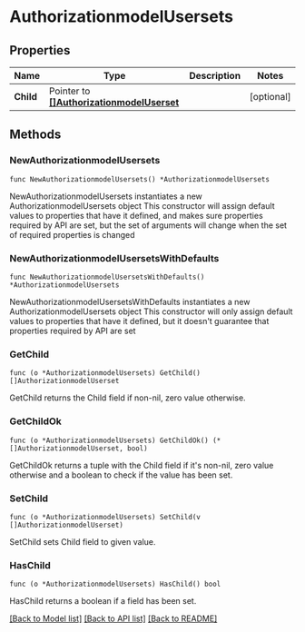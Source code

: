 # AuthorizationmodelUsersets

## Properties

Name | Type | Description | Notes
------------ | ------------- | ------------- | -------------
**Child** | Pointer to [**[]AuthorizationmodelUserset**](AuthorizationmodelUserset.md) |  | [optional] 

## Methods

### NewAuthorizationmodelUsersets

`func NewAuthorizationmodelUsersets() *AuthorizationmodelUsersets`

NewAuthorizationmodelUsersets instantiates a new AuthorizationmodelUsersets object
This constructor will assign default values to properties that have it defined,
and makes sure properties required by API are set, but the set of arguments
will change when the set of required properties is changed

### NewAuthorizationmodelUsersetsWithDefaults

`func NewAuthorizationmodelUsersetsWithDefaults() *AuthorizationmodelUsersets`

NewAuthorizationmodelUsersetsWithDefaults instantiates a new AuthorizationmodelUsersets object
This constructor will only assign default values to properties that have it defined,
but it doesn't guarantee that properties required by API are set

### GetChild

`func (o *AuthorizationmodelUsersets) GetChild() []AuthorizationmodelUserset`

GetChild returns the Child field if non-nil, zero value otherwise.

### GetChildOk

`func (o *AuthorizationmodelUsersets) GetChildOk() (*[]AuthorizationmodelUserset, bool)`

GetChildOk returns a tuple with the Child field if it's non-nil, zero value otherwise
and a boolean to check if the value has been set.

### SetChild

`func (o *AuthorizationmodelUsersets) SetChild(v []AuthorizationmodelUserset)`

SetChild sets Child field to given value.

### HasChild

`func (o *AuthorizationmodelUsersets) HasChild() bool`

HasChild returns a boolean if a field has been set.


[[Back to Model list]](../README.md#documentation-for-models) [[Back to API list]](../README.md#documentation-for-api-endpoints) [[Back to README]](../README.md)


